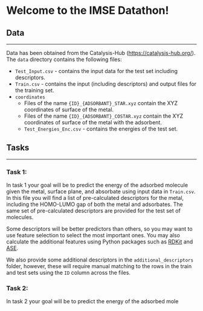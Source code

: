 # Welcome to the IMSE Datathon!

## Data
--------

Data has been obtained from the Catalysis-Hub (https://catalysis-hub.org/).
The `data` directory contains the following files:
- `Test_Input.csv` - contains the input data for the test set including descriptors.
- `Train.csv` - contains the input (including descriptors) and output files for the training set.
- `coordinates`
  - Files of the name `{ID}_{ADSORBANT}_STAR.xyz` contain the XYZ coordinates of surface of the metal.
  - Files of the name `{ID}_{ADSORBANT}_COSTAR.xyz` contain the XYZ coordinates of surface of the metal with the adsorbent.
  - `Test_Energies_Enc.csv` - contains the energies of the test set.

## Tasks
--------
### Task 1:

In task 1 your goal will be to predict the energy of the adsorbed molecule given the metal, surface plane, and absorbate using input data in `Train.csv`.
In this file you will find a list of pre-calculated descriptors for the metal, including the HOMO-LUMO gap of both the metal and adsorbates. The same set of pre-calculated descriptors are provided for the test set of molecules.

Some descriptors will be better predictors than others, so you may want to use feature selection to select the most important ones.
You may also calculate the additional features using Python packages such as [RDKit](https://www.rdkit.org) and [ASE](https://wiki.fysik.dtu.dk/ase/).


We also provide some additional descriptors in the `additional_descriptors` folder, however, these will require manual matching to the rows in the train and test sets using the `ID` column across the files.

### Task 2:

In task 2 your goal will be to predict the energy of the adsorbed mole